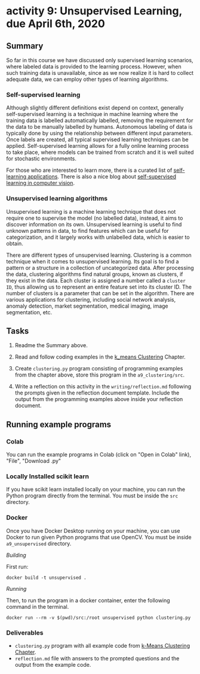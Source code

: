 # activity 9: Unsupervised Learning, due April 6th, 2020

## Summary

So far in this course we have discussed only supervised learning scenarios, where labeled data
is provided to the learning process. However, when such training data is unavailable, since as we
now realize it is hard to collect adequate data, we can employ other types of learning algorithms.

### Self-supervised learning

Although slightly different definitions exist depend on context, generally self-supervised learning is a technique in
machine learning where the training data is labelled automatically labelled,
removing the requirement for the data to be manually labelled by humans. Autonomous labeling of data is typically
done by using the relationship between different input parameters. Once labels are created, all typical
supervised learning techniques can be applied. Self-supervised learning allows for a fully online learning
process to take place, where models can be trained from scratch and it is well suited for stochastic environments.

For those who are interested to learn more, there is a curated list of [self-learning applications](https://github.com/jason718/awesome-self-supervised-learning). There is also a nice blog about [self-supervised learning in computer vision](https://amitness.com/2020/02/illustrated-self-supervised-learning/).

### Unsupervised learning algorithms

Unsupervised learning is a machine learning technique that does not require one
to supervise the model (no labelled data), instead, it aims to discover information on its own.
Unsupervised  learning is useful to find unknown patterns in data, to find features which can be useful for categorization,
and it largely works with unlabelled data, which is easier to obtain.

There are different types of unsupervised learning. Clustering is a common technique
 when it comes to unsupervised learning. Its goal is to find a pattern or a structure in a collection of uncategorized data.
 After processing the data, clustering algorithms find natural groups, known as clusters, if they exist in the data.
 Each cluster is assigned a number called a `cluster ID`, thus allowing us to represent an entire feature set into its cluster ID. The number of
 clusters is a parameter that can be set in the algorithm. There are various applications for clustering, including
social network analysis, anomaly detection, market segmentation, medical imaging, image segmentation, etc.

## Tasks

1. Readme the Summary above.

2. Read and follow coding examples in the [k_means Clustering](https://jakevdp.github.io/PythonDataScienceHandbook/05.11-k-means.html) Chapter.

3. Create `clustering.py` program consisting of programming examples from the chapter above, store this program in the `a9_clustering/src`.

4. Write a reflection on this activity in the `writing/reflection.md` following the prompts given in the reflection document template.
Include the output from the programming examples above inside your reflection document.

## Running example programs

### Colab

You can run the example programs in Colab (click on  "Open in Colab" link), "File", "Download .py"

### Locally Installed scikit learn

If you have scikit learn installed locally on your machine, you can run the Python program directly
from the terminal. You must be inside the `src` directory.

### Docker

Once you have Docker Desktop running on your machine, you can use Docker to run given
Python programs that use OpenCV.  You must be inside `a9_unsupervised` directory.

*Building*

First run:

`docker build -t unsupervised .`

*Running*

Then, to run the program in a docker container, enter the following command in the terminal.

`docker run --rm -v $(pwd)/src:/root unsupervised python clustering.py`

### Deliverables

- `clustering.py` program with all example code from [k-Means Clustering Chapter](https://jakevdp.github.io/PythonDataScienceHandbook/05.11-k-means.html).
- `reflection.md` file with answers to the prompted questions and the output from the example code.
